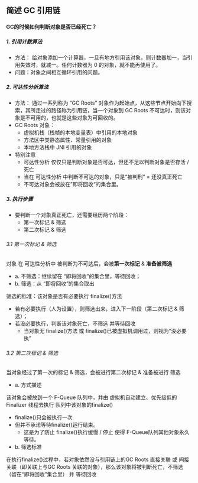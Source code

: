 ## 简述 GC 引用链
#### GC的时候如何判断对象是否已经死亡？
##### 1. 引用计数算法
- 方法： 给对象添加一个计算器，一旦有地方引用该对象，则计数器加一，当引用失效时，就减一。任何计数器为 0 的对象，就不能再使用了。
- 问题：对象之间相互循环引用的问题。
##### 2. 可达性分析算法
- 方法： 通过一系列称为 “GC Roots” 对象作为起始点，从这些节点开始向下搜索，其所走过的路径称为引用链，当一个对象到 GC Roots 不可达时，则该对象是不可用的，也就是这些对象为可回收的。
-  GC Roots 对象：
    - 虚拟机栈（栈帧的本地变量表）中引用的本地对象
    - 方法区中类静态属性、常量引用的对象
    - 本地方法栈中 JNI 引用的对象
- 特别注意
    - 可达性分析 仅仅只是判断对象是否可达，但还不足以判断对象是否存活 / 死亡
    - 当在 可达性分析 中判断不可达的对象，只是“被判刑”  = 还没真正死亡
    -  不可达对象会被放在”即将回收“的集合里。
##### 3. 执行步骤
- 要判断一个对象真正死亡，还需要经历两个阶段： 
    - 第一次标记 & 筛选
    - 第二次标记 & 筛选

###### 3.1 第一次标记 & 筛选
对象 在 可达性分析中 被判断为不可达后，会被**第一次标记** & **准备被筛选**
-  a. 不筛选：继续留在 “即将回收”的集合里，等待回收；
-  b. 筛选：从 “即将回收”的集合取出

筛选的标准：该对象是否有必要执行 finalize()方法 
- 若有必要执行（人为设置），则筛选出来，进入下一阶段（第二次标记 & 筛选）；
- 若没必要执行，判断该对象死亡，不筛选 并等待回收
    -  当对象无 finalize()方法 或 finalize()已被虚拟机调用过，则视为“没必要执”

###### 3.2 第二次标记 & 筛选
当对象经过了第一次的标记 & 筛选，会被进行第二次标记 & 准备被进行 筛选

- a. 方式描述

该对象会被放到一个 F-Queue 队列中，并由 虚拟机自动建立、优先级低的Finalizer 线程去执行 队列中该对象的finalize() 
- finalize()只会被执行一次
- 但并不承诺等待finalize()运行结束。
    - 这是为了防止 finalize()执行缓慢 / 停止  使得 F-Queue队列其他对象永久等待。
- b. 筛选标准

在执行finalize()过程中，若对象依然没与引用链上的GC Roots 直接关联 或 间接关联（即关联上与GC Roots 关联的对象），那么该对象将被判断死亡，不筛选（留在“即将回收”集合里） 并 等待回收

